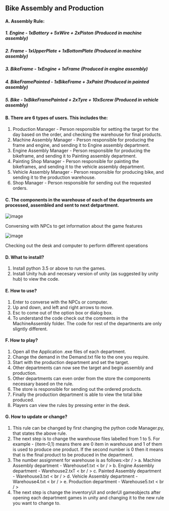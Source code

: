 ## Bike Assembly and Production
#### A. Assembly Rule:
##### 1. Engine           - 1xBattery + 5xWire + 2xPiston (Produced in machine assembly)
##### 2. Frame            - 1xUpperPlate + 1xBottomPlate (Produced in machine assembly)
##### 3. BikeFrame        - 1xEngine + 1xFrame (Produced in engine assembly)
##### 4. BikeFramePainted - 1xBikeFrame + 3xPaint (Produced in painted assembly)
##### 5. Bike             - 1xBikeFramePainted + 2xTyre + 10xScrew (Produced in vehicle assembly)
#### B. There are 6 types of users. This includes the:
1. Production Manager - Person responsible for setting the target for the day based on the order, and checking the warehouse for final products.
2. Machine Assembly Manager - Person responsible for producing the frame and engine, and sending it to Engine assembly department.
3. Engine Assembly Manager - Person responsible for producing the bikeframe, and sending it to Painting assembly department.
4. Painting Shop Manager - Person responsible for painting the bikeframes, and sending it to the vehicle assembly department.
5. Vehicle Assembly Manager - Person responsible for producing bike, and sending it to the production warehouse.
6. Shop Manager -  Person responsible for sending out the requested orders.
   
#### C. The components in the warehouse of each of the departments are processed, assembled and sent to next detpartment.

![image](https://github.com/user-attachments/assets/549e90f7-4467-45a2-a6c2-57fad28039a3)

Conversing with NPCs to get information about the game features

![image](https://github.com/user-attachments/assets/5c661231-2d36-448a-87e4-648ad55d0f70)

Checking out the desk and computer to perform different operations

#### D. What to install?
1. Install python 3.5 or above to run the games.
2. Install Unity hub and necesary version of unity (as suggested by unity hub) to view the code.

#### E. How to use?
1. Enter to converse with the NPCs or computer.
2. Up and down, and left and right arrows to move.
3. Esc to come out of the option box or dialog box.
4. To understand the code check out the comments in the MachineAssembly folder.
   The code for rest of the departments are only sligntly different.

#### F. How to play?
1. Open all the Application .exe files of each department.
2. Change the demand in the Demand.txt file to the one you require.
3. Start with the production department and set the target.
4. Other departments can now see the target and begin assembly and production.
5. Other departments can even order from the store the components necessary based on the rule.
6. The store is responsible for sending out the ordered products.
7. Finally the production department is able to view the total bike produced.
8. Players can view the rules by pressing enter in the desk.
   
#### G. How to update or change?
1. This rule can be changed by first changing the python code Manager.py, that states the above rule.
2. The next step is to change the warehouse files labelled from 1 to 5. For example - (item-0,1) means
   there are 0 item in warehouse and 1 of them is used to produce one product. If the second number is 0
   then it means that is the final product to be produced in the department.
3. The number assignment for warehouse is as follows:<br / >
   a. Machine Assembly department - Warehouse1.txt < br / >
   b. Engine Assembly department - Warehouse2.txT < br / >
   c. Painted Assembly department - Warehouse3.txt < br / >
   d. Vehicle Assembly department - Warehouse4.txt < br / >
   e. Production department - Warehouse5.txt < br / >
4. The next step is change the inventoryUI and orderUI gameobjects after opening each department games in unity and changing it to the new rule you want to change to.
